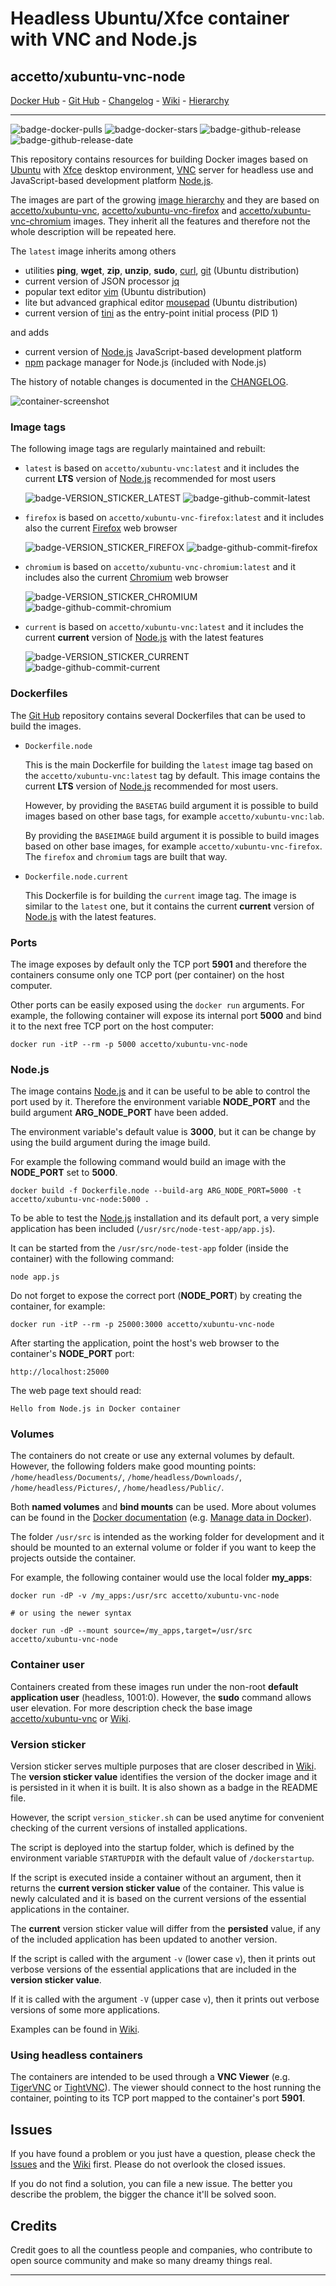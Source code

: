 # Headless Ubuntu/Xfce container with VNC and Node.js

## accetto/xubuntu-vnc-node

[Docker Hub][this-docker] - [Git Hub][this-github] - [Changelog][this-changelog] - [Wiki][this-wiki] - [Hierarchy][this-wiki-image-hierarchy]

***

![badge-docker-pulls][badge-docker-pulls]
![badge-docker-stars][badge-docker-stars]
![badge-github-release][badge-github-release]
![badge-github-release-date][badge-github-release-date]

This repository contains resources for building Docker images based on [Ubuntu][docker-ubuntu] with [Xfce][xfce] desktop environment, [VNC][tigervnc] server for headless use and JavaScript-based development platform [Node.js][nodejs].

The images are part of the growing [image hierarchy][this-wiki-image-hierarchy] and they are based on [accetto/xubuntu-vnc][accetto-docker-xubuntu-vnc], [accetto/xubuntu-vnc-firefox][accetto-docker-xubuntu-vnc-firefox] and [accetto/xubuntu-vnc-chromium][accetto-docker-xubuntu-vnc-chromium] images. They inherit all the features and therefore not the whole description will be repeated here.

The `latest` image inherits among others

- utilities **ping**, **wget**, **zip**, **unzip**, **sudo**, [curl][curl], [git][git] (Ubuntu distribution)
- current version of JSON processor [jq][jq]
- popular text editor [vim][vim] (Ubuntu distribution)
- lite but advanced graphical editor [mousepad][mousepad] (Ubuntu distribution)
- current version of [tini][tini] as the entry-point initial process (PID 1)

and adds

- current version of [Node.js][nodejs] JavaScript-based development platform
- [npm][npm] package manager for Node.js (included with Node.js)

The history of notable changes is documented in the [CHANGELOG][this-changelog].

![container-screenshot][this-screenshot-container]

### Image tags

The following image tags are regularly maintained and rebuilt:

- `latest` is based on `accetto/xubuntu-vnc:latest` and it includes the current **LTS** version of [Node.js][nodejs] recommended for most users

    ![badge-VERSION_STICKER_LATEST][badge-VERSION_STICKER_LATEST]
    ![badge-github-commit-latest][badge-github-commit-latest]

- `firefox` is based on `accetto/xubuntu-vnc-firefox:latest` and it includes also the current [Firefox][firefox] web browser

    ![badge-VERSION_STICKER_FIREFOX][badge-VERSION_STICKER_FIREFOX]
    ![badge-github-commit-firefox][badge-github-commit-firefox]

- `chromium` is based on `accetto/xubuntu-vnc-chromium:latest` and it includes also the current [Chromium][chromium] web browser

    ![badge-VERSION_STICKER_CHROMIUM][badge-VERSION_STICKER_CHROMIUM]
    ![badge-github-commit-chromium][badge-github-commit-chromium]

- `current` is based on `accetto/xubuntu-vnc:latest` and it includes the current **current** version of [Node.js][nodejs] with the latest features

    ![badge-VERSION_STICKER_CURRENT][badge-VERSION_STICKER_CURRENT]
    ![badge-github-commit-current][badge-github-commit-current]

### Dockerfiles

The [Git Hub][this-github-xubuntu-vnc-node] repository contains several Dockerfiles that can be used to build the images.

- `Dockerfile.node`  
  
  This is the main Dockerfile for building the `latest` image tag based on the `accetto/xubuntu-vnc:latest` tag by default. This image contains the current **LTS** version of [Node.js][nodejs] recommended for most users.

  However, by providing the `BASETAG` build argument it is possible to build images based on other base tags, for example `accetto/xubuntu-vnc:lab`.

  By providing the `BASEIMAGE` build argument it is possible to build images based on other base  images, for example `accetto/xubuntu-vnc-firefox`. The `firefox` and `chromium` tags are built that way.

- `Dockerfile.node.current`  
  
  This Dockerfile is for building the `current` image tag. The image is similar to the `latest` one, but it contains the current **current** version of [Node.js][nodejs] with the latest features.

### Ports

The image exposes by default only the TCP port **5901** and therefore the containers consume only one TCP port (per container) on the host computer.

Other ports can be easily exposed using the `docker run` arguments. For example, the following container will expose its internal port **5000** and bind it to the next free TCP port on the host computer:

```shell
docker run -itP --rm -p 5000 accetto/xubuntu-vnc-node
```

### Node.js

The image contains [Node.js][nodejs] and it can be useful to be able to control the port used by it. Therefore the environment variable **NODE_PORT** and the build argument **ARG_NODE_PORT** have been added.

The environment variable's default value is **3000**, but it can be change by using the build argument during the image build.

For example the following command would build an image with the **NODE_PORT** set to **5000**.

```shell
docker build -f Dockerfile.node --build-arg ARG_NODE_PORT=5000 -t accetto/xubuntu-vnc-node:5000 .
```

To be able to test the [Node.js][nodejs] installation and its default port, a very simple application has been included (`/usr/src/node-test-app/app.js`).

It can be started from the `/usr/src/node-test-app` folder (inside the container) with the following command:

```shell
node app.js
```

Do not forget to expose the correct port (**NODE_PORT**) by creating the container, for example:

```shell
docker run -itP --rm -p 25000:3000 accetto/xubuntu-vnc-node
```

After starting the application, point the host's web browser to the container's **NODE_PORT** port:

```shell
http://localhost:25000
```

The web page text should read:

```shell
Hello from Node.js in Docker container
```

### Volumes

The containers do not create or use any external volumes by default. However, the following folders make good mounting points: `/home/headless/Documents/`, `/home/headless/Downloads/`, `/home/headless/Pictures/`, `/home/headless/Public/`.

Both **named volumes** and **bind mounts** can be used. More about volumes can be found in the [Docker documentation][docker-doc] (e.g. [Manage data in Docker][docker-doc-managing-data]).

The folder `/usr/src` is intended as the working folder for development and it should be mounted to an external volume or folder if you want to keep the projects outside the container.

For example, the following container would use the local folder **my_apps**:

```shell
docker run -dP -v /my_apps:/usr/src accetto/xubuntu-vnc-node

# or using the newer syntax

docker run -dP --mount source=/my_apps,target=/usr/src accetto/xubuntu-vnc-node
```

### Container user

Containers created from these images run under the non-root **default application user** (headless, 1001:0). However, the **sudo** command allows user elevation. For more description check the base image [accetto/xubuntu-vnc][accetto-docker-xubuntu-vnc] or [Wiki][this-wiki].

### Version sticker

Version sticker serves multiple purposes that are closer described in [Wiki][this-wiki]. The **version sticker value** identifies the version of the docker image and it is persisted in it when it is built. It is also shown as a badge in the README file.

However, the script `version_sticker.sh` can be used anytime for convenient checking of the current versions of installed applications.

The script is deployed into the startup folder, which is defined by the environment variable `STARTUPDIR` with the default value of `/dockerstartup`.

If the script is executed inside a container without an argument, then it returns the **current version sticker value** of the container. This value is newly calculated and it is based on the current versions of the essential applications in the container.

The **current** version sticker value will differ from the **persisted** value, if any of the included application has been updated to another version.

If the script is called with the argument `-v` (lower case `v`), then it prints out verbose versions of the essential applications that are included in the **version sticker value**.

If it is called with the argument `-V` (upper case `v`), then it prints out verbose versions of some more applications.

Examples can be found in [Wiki][this-wiki].

### Using headless containers

The containers are intended to be used through a **VNC Viewer** (e.g. [TigerVNC][tigervnc] or [TightVNC][tightvnc]). The viewer should connect to the host running the container, pointing to its TCP port mapped to the container's port **5901**.

## Issues

If you have found a problem or you just have a question, please check the [Issues][this-issues] and the [Wiki][this-wiki] first. Please do not overlook the closed issues.

If you do not find a solution, you can file a new issue. The better you describe the problem, the bigger the chance it'll be solved soon.

## Credits

Credit goes to all the countless people and companies, who contribute to open source community and make so many dreamy things real.

***

[this-docker]: https://hub.docker.com/r/accetto/xubuntu-vnc-node/
[this-github-xubuntu-vnc-node]: https://github.com/accetto/xubuntu-vnc/tree/master/docker/xubuntu-vnc-node

[this-github]: https://github.com/accetto/xubuntu-vnc/
[this-changelog]: https://github.com/accetto/xubuntu-vnc/blob/master/CHANGELOG.md

[this-wiki]: https://github.com/accetto/xubuntu-vnc/wiki
[this-wiki-image-hierarchy]: https://github.com/accetto/xubuntu-vnc/wiki/Image-hierarchy

[this-issues]: https://github.com/accetto/xubuntu-vnc/issues

[this-screenshot-container]: https://raw.githubusercontent.com/accetto/xubuntu-vnc/master/docker/xubuntu-vnc-node/xubuntu-vnc-node.jpg

[accetto-docker-xubuntu-vnc]: https://hub.docker.com/r/accetto/xubuntu-vnc/
[accetto-docker-xubuntu-vnc-firefox]: https://hub.docker.com/r/accetto/xubuntu-vnc-firefox
[accetto-docker-xubuntu-vnc-chromium]: https://hub.docker.com/r/accetto/xubuntu-vnc-chromium

[docker-doc]: https://docs.docker.com/
[docker-doc-managing-data]: https://docs.docker.com/storage/

[docker-ubuntu]: https://hub.docker.com/_/ubuntu/

[mousepad]: https://github.com/codebrainz/mousepad
[tigervnc]: http://tigervnc.org
[tightvnc]: http://www.tightvnc.com
[tini]: https://github.com/krallin/tini
[vim]: https://www.vim.org/
[xfce]: http://www.xfce.org

[chromium]: https://www.chromium.org/Home
[curl]: http://manpages.ubuntu.com/manpages/bionic/man1/curl.1.html
[firefox]: https://www.mozilla.org
[git]: https://git-scm.com/
[jq]: https://stedolan.github.io/jq/
[nodejs]: https://nodejs.org/en/
[npm]: https://www.npmjs.com/
[vscode]: https://code.visualstudio.com/

<!-- docker badges -->

[badge-docker-pulls]: https://badgen.net/docker/pulls/accetto/xubuntu-vnc-node?icon=docker&label=pulls

[badge-docker-stars]: https://badgen.net/docker/stars/accetto/xubuntu-vnc-node?icon=docker&label=stars

<!-- github badges -->

[badge-github-release]: https://badgen.net/github/release/accetto/xubuntu-vnc?icon=github&label=release

[badge-github-release-date]: https://img.shields.io/github/release-date/accetto/xubuntu-vnc?logo=github

<!-- latest tag badges -->

[badge-VERSION_STICKER_LATEST]: https://badgen.net/badge/version%20sticker/ubuntu18.04.3-node12.14.0-npm6.13.4/blue

[badge-github-commit-latest]: https://images.microbadger.com/badges/commit/accetto/xubuntu-vnc-node.svg

<!-- chromium tag badges -->

[badge-VERSION_STICKER_CHROMIUM]: https://badgen.net/badge/version%20sticker/ubuntu18.04.3-node12.14.0-npm6.13.4-chromium79.0.3945.79/blue

[badge-github-commit-chromium]: https://images.microbadger.com/badges/commit/accetto/xubuntu-vnc-node:chromium.svg

<!-- firefox tag badges -->

[badge-VERSION_STICKER_FIREFOX]: https://badgen.net/badge/version%20sticker/ubuntu18.04.3-node12.14.0-npm6.13.4-firefox71.0/blue

[badge-github-commit-firefox]: https://images.microbadger.com/badges/commit/accetto/xubuntu-vnc-node:firefox.svg

<!-- current tag badges -->

[badge-VERSION_STICKER_CURRENT]: https://badgen.net/badge/version%20sticker/ubuntu18.04.3-node13.5.0-npm6.13.4/blue

[badge-github-commit-current]: https://images.microbadger.com/badges/commit/accetto/xubuntu-vnc-node:current.svg
